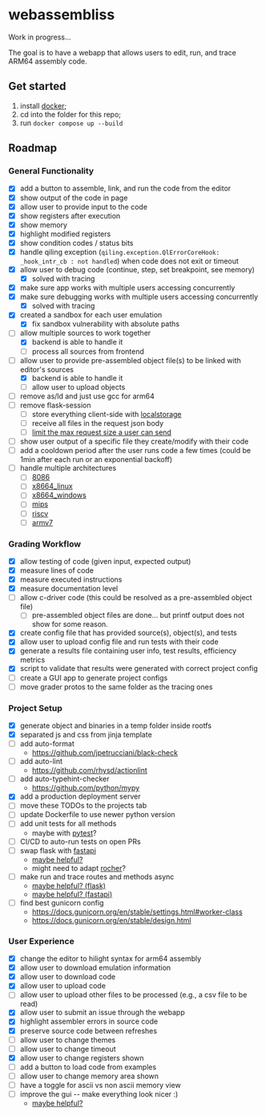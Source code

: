 # webassembliss

Work in progress...

The goal is to have a webapp that allows users to edit, run, and trace ARM64 assembly code.

## Get started
1. install [docker](https://www.docker.com/get-started/);
2. cd into the folder for this repo;
3. run `docker compose up --build`

## Roadmap

### General Functionality
- [x] add a button to assemble, link, and run the code from the editor
- [x] show output of the code in page
- [x] allow user to provide input to the code
- [x] show registers after execution
- [x] show memory
- [x] highlight modified registers
- [x] show condition codes / status bits
- [x] handle qiling exception (`qiling.exception.QlErrorCoreHook: _hook_intr_cb : not handled`) when code does not exit or timeout 
- [x] allow user to debug code (continue, step, set breakpoint, see memory)
	- [x] solved with tracing
- [x] make sure app works with multiple users accessing concurrently
- [x] make sure debugging works with multiple users accessing concurrently
	- [x] solved with tracing
- [x] created a sandbox for each user emulation
	- [x] fix sandbox vulnerability with absolute paths
- [ ] allow multiple sources to work together
	- [x] backend is able to handle it
	- [ ] process all sources from frontend
- [ ] allow user to provide pre-assembled object file(s) to be linked with editor's sources
	- [x] backend is able to handle it
	- [ ] allow user to upload objects
- [ ] remove as/ld and just use gcc for arm64
- [ ] remove flask-session
	- [ ] store everything client-side with [localstorage](https://developer.mozilla.org/en-US/docs/Web/API/Window/localStorage)
	- [ ] receive all files in the request json body
	- [ ] [limit the max request size a user can send](https://flask.palletsprojects.com/en/stable/patterns/fileuploads/#improving-uploads)
- [ ] show user output of a specific file they create/modify with their code
- [ ] add a cooldown period after the user runs code a few times (could be 1min after each run or an exponential backoff)
- [ ] handle multiple architectures
 	- [ ] [8086](https://github.com/qilingframework/rootfs/tree/master/8086)
	- [ ] [x8664_linux](https://github.com/qilingframework/rootfs/tree/master/x8664_linux_glibc2.39)
 	- [ ] [x8664_windows](https://github.com/qilingframework/rootfs/tree/master/x8664_windows/)
	- [ ] [mips](https://github.com/qilingframework/rootfs/tree/master/mips32el_linux)
	- [ ] [riscv](https://github.com/qilingframework/rootfs/tree/master/riscv64_linux)
	- [ ] [armv7](https://github.com/qilingframework/rootfs/tree/master/arm_linux)

### Grading Workflow
- [x] allow testing of code (given input, expected output)
- [x] measure lines of code
- [x] measure executed instructions
- [x] measure documentation level
- [ ] allow c-driver code (this could be resolved as a pre-assembled object file)
	- [ ] pre-assembled object files are done... but printf output does not show for some reason.
- [x] create config file that has provided source(s), object(s), and tests
- [x] allow user to upload config file and run tests with their code
- [x] generate a results file containing user info, test results, efficiency metrics
- [x] script to validate that results were generated with correct project config
- [ ] create a GUI app to generate project configs
- [ ] move grader protos to the same folder as the tracing ones

### Project Setup
- [x] generate object and binaries in a temp folder inside rootfs
- [x] separated js and css from jinja template
- [ ] add auto-format
	- https://github.com/jpetrucciani/black-check
- [ ] add auto-lint
	- https://github.com/rhysd/actionlint
- [ ] add auto-typehint-checker
	- https://github.com/python/mypy
- [x] add a production deployment server
- [ ] move these TODOs to the projects tab
- [ ] update Dockerfile to use newer python version
- [ ] add unit tests for all methods
	- maybe with [pytest](https://docs.pytest.org/en/stable/getting-started.html)?
- [ ] CI/CD to auto-run tests on open PRs
- [ ] swap flask with [fastapi](https://fastapi.tiangolo.com/)
	- [maybe helpful?](https://testdriven.io/blog/moving-from-flask-to-fastapi/)
	- might need to adapt [rocher](https://github.com/julien-duponchelle/rocher/blob/main/rocher/flask.py)?
- [ ] make run and trace routes and methods async
	- [maybe helpful? (flask)](https://flask.palletsprojects.com/en/stable/async-await/)
	- [maybe helpful? (fastapi)](https://fastapi.tiangolo.com/async/)
- [ ] find best gunicorn config
	- https://docs.gunicorn.org/en/stable/settings.html#worker-class
	- https://docs.gunicorn.org/en/stable/design.html

### User Experience
- [x] change the editor to hilight syntax for arm64 assembly
- [x] allow user to download emulation information
- [x] allow user to download code
- [x] allow user to upload code
- [ ] allow user to upload other files to be processed (e.g., a csv file to be read)
- [x] allow user to submit an issue through the webapp
- [x] highlight assembler errors in source code
- [x] preserve source code between refreshes
- [ ] allow user to change themes
- [ ] allow user to change timeout
- [x] allow user to change registers shown
- [ ] add a button to load code from examples
- [ ] allow user to change memory area shown
- [ ] have a toggle for ascii vs non ascii memory view
- [ ] improve the gui -- make everything look nicer :)
	- [maybe helpful?](https://getbootstrap.com/)
